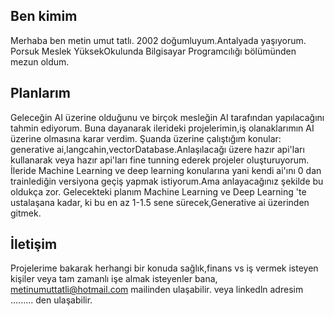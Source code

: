 ## Ben kimim
Merhaba ben metin umut tatlı. 2002 doğumluyum.Antalyada yaşıyorum. Porsuk Meslek YüksekOkulunda Bilgisayar Programcılığı bölümünden mezun oldum.
## Planlarım
Geleceğin AI üzerine olduğunu ve birçok mesleğin AI tarafından yapılacağını tahmin ediyorum.
Buna dayanarak ilerideki projelerimin,iş olanaklarımın AI üzerine olmasına karar verdim. Şuanda üzerine çalıştığım konular: generative ai,langcahin,vectorDatabase.Anlaşılacağı üzere hazır api'ları kullanarak veya hazır api'ları fine tunning ederek projeler oluşturuyorum. İleride Machine Learning ve deep learning konularına yani kendi ai'ını 0 dan trainlediğin versiyona geçiş yapmak istiyorum.Ama anlayacağınız şekilde bu oldukça zor. Gelecekteki planım  Machine Learning ve Deep Learning 'te ustalaşana kadar, ki bu en az 1-1.5 sene sürecek,Generative ai üzerinden gitmek.

## İletişim

Projelerime bakarak herhangi bir konuda sağlık,finans vs iş vermek isteyen kişiler veya tam zamanlı işe almak isteyenler bana,
metinumuttatli@hotmail.com   mailinden ulaşabilir. veya linkedln adresim ......... den ulaşabilir.
